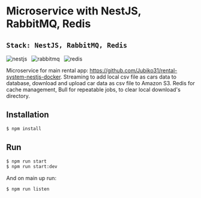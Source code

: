 # Microservice with NestJS, RabbitMQ, Redis

## `Stack: NestJS, RabbitMQ, Redis`
![nestjs](https://user-images.githubusercontent.com/53910160/207401771-ce4def86-565f-42ef-b018-310855a374aa.png) &nbsp;
![rabbitmq](https://user-images.githubusercontent.com/53910160/207403205-1c1f9e33-ede5-4e0b-95b8-fe19d5f69861.png) &nbsp;
![redis](https://user-images.githubusercontent.com/53910160/207403277-111bc5e2-3dd8-4e01-b04c-a4df3594b580.png)


Microservice for main rental app: https://github.com/Jubiko31/rental-system-nestjs-docker.
Streaming to add local csv file as cars data to database, download and upload car data as csv file to Amazon S3. Redis for cache management, Bull for repeatable jobs, to clear local download's directory.

## Installation

```bash
$ npm install
```

## Run 
```bash
$ npm run start
$ npm run start:dev
```
 And on main up run:
 ```bash
$ npm run listen
```
